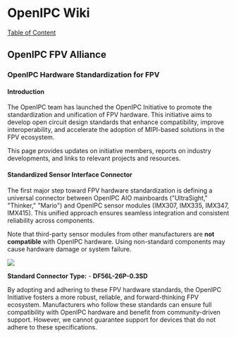 # OpenIPC Wiki  
[Table of Content](../README.md)

## OpenIPC FPV Alliance

### OpenIPC Hardware Standardization for FPV

#### Introduction  
The OpenIPC team has launched the OpenIPC Initiative to promote the standardization and unification of FPV hardware. This initiative aims to develop open circuit design standards that enhance compatibility, improve interoperability, and accelerate the adoption of MIPI-based solutions in the FPV ecosystem.

This page provides updates on initiative members, reports on industry developments, and links to relevant projects and resources.

#### Standardized Sensor Interface Connector  
The first major step toward FPV hardware standardization is defining a universal connector between OpenIPC AIO mainboards ("UltraSight," "Thinker," "Mario") and OpenIPC sensor modules (IMX307, IMX335, IMX347, IMX415). This unified approach ensures seamless integration and consistent reliability across components.

Note that third-party sensor modules from other manufacturers are **not compatible** with OpenIPC hardware. Using non-standard components may cause hardware damage or system failure.

<p align="left">
  <img src="https://github.com/OpenIPC/wiki/blob/master/images/fpv-openipc-alliance/openipc-alliance-fpv-sensor-pinout.jpg?raw=true"/>
</p>

**Standard Connector Type:** - **DF56L-26P-0.3SD**

By adopting and adhering to these FPV hardware standards, the OpenIPC Initiative fosters a more robust, reliable, and forward-thinking FPV ecosystem. Manufacturers who follow these standards can ensure full compatibility with OpenIPC hardware and benefit from community-driven support. However, we cannot guarantee support for devices that do not adhere to these specifications.
